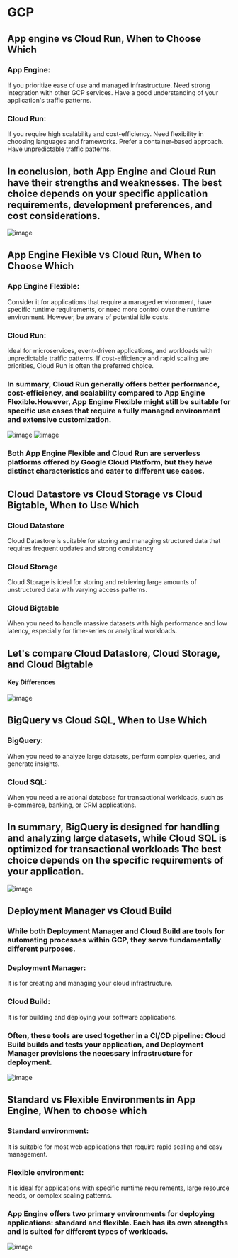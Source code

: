 # GCP
## App engine vs Cloud Run, When to Choose Which
### App Engine:
If you prioritize ease of use and managed infrastructure.
Need strong integration with other GCP services.
Have a good understanding of your application's traffic patterns.
### Cloud Run:
If you require high scalability and cost-efficiency.
Need flexibility in choosing languages and frameworks.
Prefer a container-based approach.
Have unpredictable traffic patterns.
## In conclusion, both App Engine and Cloud Run have their strengths and weaknesses. The best choice depends on your specific application requirements, development preferences, and cost considerations.
![image](https://github.com/user-attachments/assets/e0675ae6-68c9-4cb0-af98-c0b2253d8859)
## App Engine Flexible vs Cloud Run, When to Choose Which
### App Engine Flexible: 
Consider it for applications that require a managed environment, have specific runtime requirements, or need more control over the runtime environment. However, be aware of potential idle costs.
### Cloud Run: 
Ideal for microservices, event-driven applications, and workloads with unpredictable traffic patterns. If cost-efficiency and rapid scaling are priorities, Cloud Run is often the preferred choice.
### In summary, Cloud Run generally offers better performance, cost-efficiency, and scalability compared to App Engine Flexible.However, App Engine Flexible might still be suitable for specific use cases that require a fully managed environment and extensive customization.
![image](https://github.com/user-attachments/assets/07681890-5028-4e07-be88-f8319229df78)
![image](https://github.com/user-attachments/assets/cfcbe5d9-02b8-4e2c-808b-6554ec3cee31)

### Both App Engine Flexible and Cloud Run are serverless platforms offered by Google Cloud Platform, but they have distinct characteristics and cater to different use cases.

## Cloud Datastore vs Cloud Storage vs Cloud Bigtable, When to Use Which
### Cloud Datastore 
Cloud Datastore is suitable for storing and managing structured data that requires frequent updates and strong consistency
### Cloud Storage
Cloud Storage is ideal for storing and retrieving large amounts of unstructured data with varying access patterns.
### Cloud Bigtable
When you need to handle massive datasets with high performance and low latency, especially for time-series or analytical workloads.
## Let's compare Cloud Datastore, Cloud Storage, and Cloud Bigtable
#### Key Differences
![image](https://github.com/user-attachments/assets/3c8d5e64-a40d-428f-a7d4-7b8fdcce1caf)
## BigQuery vs Cloud SQL, When to Use Which
### BigQuery: 
When you need to analyze large datasets, perform complex queries, and generate insights.
### Cloud SQL: 
When you need a relational database for transactional workloads, such as e-commerce, banking, or CRM applications.
## In summary, BigQuery is designed for handling and analyzing large datasets, while Cloud SQL is optimized for transactional workloads The best choice depends on the specific requirements of your application.
![image](https://github.com/user-attachments/assets/b6bc9771-2ba1-4ffa-bdba-a42d670e46c4)
## Deployment Manager vs Cloud Build
### While both Deployment Manager and Cloud Build are tools for automating processes within GCP, they serve fundamentally different purposes.
### Deployment Manager:
It is for creating and managing your cloud infrastructure.
### Cloud Build:
It is for building and deploying your software applications.
### Often, these tools are used together in a CI/CD pipeline: Cloud Build builds and tests your application, and Deployment Manager provisions the necessary infrastructure for deployment.
![image](https://github.com/user-attachments/assets/ba962e90-0a12-421a-97ff-ab865353398c)
## Standard vs Flexible Environments in App Engine, When to choose which
### Standard environment:
It is suitable for most web applications that require rapid scaling and easy management.
### Flexible environment:
It is ideal for applications with specific runtime requirements, large resource needs, or complex scaling patterns.
### App Engine offers two primary environments for deploying applications: standard and flexible. Each has its own strengths and is suited for different types of workloads.
![image](https://github.com/user-attachments/assets/68518a4f-b871-4b7c-8ffb-c90822358ddc)




